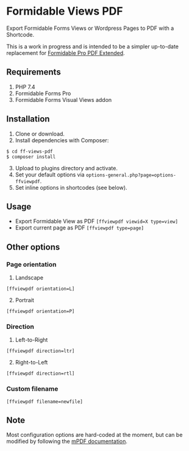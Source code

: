 # Formidable Views PDF 
Export Formidable Forms Views or Wordpress Pages to PDF with a Shortcode.

This is a work in progress and is intended to be a simpler up-to-date replacement for [Formidable Pro PDF Extended](https://github.com/jvarn/formidable-pro-pdf-extended).

## Requirements
1. PHP 7.4
2. Formidable Forms Pro
3. Formidable Forms Visual Views addon

## Installation

1. Clone or download.
2. Install dependencies with Composer:
```
$ cd ff-views-pdf
$ composer install
```
3. Upload to plugins directory and activate.
4. Set your default options via `options-general.php?page=options-ffviewpdf`.
5. Set inline options in shortcodes (see below).

## Usage

* Export Formidable View as PDF
`[ffviewpdf viewid=X type=view]`
* Export current page as PDF
`[ffviewpdf type=page]`

## Other options
### Page orientation
1. Landscape
```
[ffviewpdf orientation=L]
```
2. Portrait
```
[ffviewpdf orientation=P]
```
### Direction
1. Left-to-Right
```
[ffviewpdf direction=ltr]
```
2. Right-to-Left
```
[ffviewpdf direction=rtl]
```
### Custom filename
```
[ffviewpdf filename=newfile]
```

## Note

Most configuration options are hard-coded at the moment, but can be modified by following the [mPDF documentation](https://mpdf.github.io).
